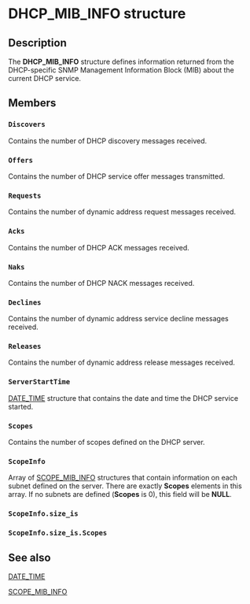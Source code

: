 # DHCP_MIB_INFO structure

## Description

The **DHCP_MIB_INFO** structure defines information returned from the DHCP-specific SNMP Management Information Block (MIB) about the current DHCP service.

## Members

### `Discovers`

Contains the number of DHCP discovery messages received.

### `Offers`

Contains the number of DHCP service offer messages transmitted.

### `Requests`

Contains the number of dynamic address request messages received.

### `Acks`

Contains the number of DHCP ACK messages received.

### `Naks`

Contains the number of DHCP NACK messages received.

### `Declines`

Contains the number of dynamic address service decline messages received.

### `Releases`

Contains the number of dynamic address release messages received.

### `ServerStartTime`

[DATE_TIME](https://learn.microsoft.com/windows/desktop/api/dhcpsapi/ns-dhcpsapi-date_time) structure that contains the date and time the DHCP service started.

### `Scopes`

Contains the number of scopes defined on the DHCP server.

### `ScopeInfo`

Array of [SCOPE_MIB_INFO](https://learn.microsoft.com/windows/desktop/api/dhcpsapi/ns-dhcpsapi-scope_mib_info) structures that contain information on each subnet defined on the server. There are exactly **Scopes** elements in this array. If no subnets are defined (**Scopes** is 0), this field will be **NULL**.

### `ScopeInfo.size_is`

### `ScopeInfo.size_is.Scopes`

## See also

[DATE_TIME](https://learn.microsoft.com/windows/desktop/api/dhcpsapi/ns-dhcpsapi-date_time)

[SCOPE_MIB_INFO](https://learn.microsoft.com/windows/desktop/api/dhcpsapi/ns-dhcpsapi-scope_mib_info)